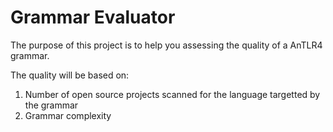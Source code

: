 # Grammar Evaluator

The purpose of this project is to help you assessing the quality of a AnTLR4 grammar.

The quality will be based on:
1. Number of open source projects scanned for the language targetted by the grammar
2. Grammar complexity
